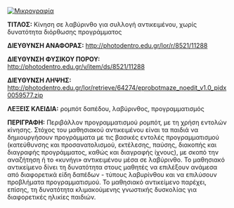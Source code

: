 [![Μικρογραφία](http://photodentro.edu.gr/lor/retrieve/66243/eprobotmaze_noedit_v1.0.png.jpg)](http://photodentro.edu.gr/lor/r/8521/11288)

**ΤΙΤΛΟΣ:** Κίνηση σε λαβύρινθο για συλλογή αντικειμένου, χωρίς δυνατότητα διόρθωσης προγράμματος

**ΔΙΕΥΘΥΝΣΗ ΑΝΑΦΟΡΑΣ:** http://photodentro.edu.gr/lor/r/8521/11288

**ΔΙΕΥΘΥΝΣΗ ΦΥΣΙΚΟΥ ΠΟΡΟΥ:** http://photodentro.edu.gr/v/item/ds/8521/11288

**ΔΙΕΥΘΥΝΣΗ ΛΗΨΗΣ:** http://photodentro.edu.gr/lor/retrieve/64274/eprobotmaze_noedit_v1.0_pidx0059577.zip

**ΛΕΞΕΙΣ ΚΛΕΙΔΙΑ:** ρομπότ δαπέδου, λαβύρινθος, προγραμματισμός

**ΠΕΡΙΓΡΑΦΗ:** Περιβάλλον προγραμματισμού ρομπότ, με τη χρήση εντολών κίνησης. Στόχος του μαθησιακού αντικειμένου είναι τα παιδιά να δημιουργήσουν προγράμματα με τις βασικές εντολές προγραμματισμού (κατεύθυνσης και προσανατολισμού, εκτέλεσης, παύσης, διακοπής και διαγραφής προγράμματος, καθώς και διαγραφής ίχνους), με σκοπό την αναζήτηση ή το «κυνήγι» αντικειμένου μέσα σε λαβύρινθο. 
Το μαθησιακό αντικείμενο δίνει τη δυνατότητα στους μαθητές να επιλέξουν ανάμεσα από διαφορετικά είδη δαπέδων - τύπους λαβυρίνθου και να επιλύσουν προβλήματα προγραμματισμού. Το μαθησιακό αντικείμενο παρέχει, επίσης, τη δυνατότητα κλιμακούμενης γνωστικής δυσκολίας για διαφορετικές ηλικίες παιδιών.
